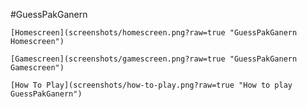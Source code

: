 
#GuessPakGanern 

	[Homescreen](screenshots/homescreen.png?raw=true "GuessPakGanern Homescreen")

	[Gamescreen](screenshots/gamescreen.png?raw=true "GuessPakGanern Gamescreen")

	[How To Play](screenshots/how-to-play.png?raw=true "How to play GuessPakGanern")